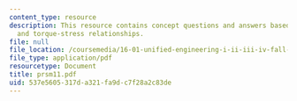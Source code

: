 ```yaml
---
content_type: resource
description: This resource contains concept questions and answers based on torque-twist
  and torque-stress relationships.
file: null
file_location: /coursemedia/16-01-unified-engineering-i-ii-iii-iv-fall-2005-spring-2006/537e5605317da321fa9dc7f28a2c83de_prsm11.pdf
file_type: application/pdf
resourcetype: Document
title: prsm11.pdf
uid: 537e5605-317d-a321-fa9d-c7f28a2c83de
---
```

